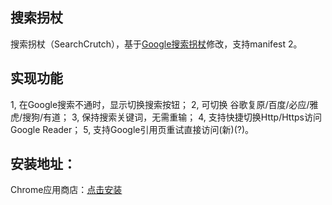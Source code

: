 ## 搜索拐杖

搜索拐杖（SearchCrutch），基于[Google搜索拐杖](http://www.kkksou.com/product/gc.html)修改，支持manifest 2。

## 实现功能
1, 在Google搜索不通时，显示切换搜索按钮；
2, 可切换 谷歌复原/百度/必应/雅虎/搜狗/有道；
3, 保持搜索关键词，无需重输；
4, 支持快捷切换Http/Https访问Google Reader；
5, 支持Google引用页重试直接访问(新)(?)。

## 安装地址：
Chrome应用商店：[点击安装](https://chrome.google.com/webstore/detail/%E6%90%9C%E7%B4%A2%E6%8B%90%E6%9D%96/bgenmocoeejdpobiakjlppafcdimnfho?hl=zh-CN)